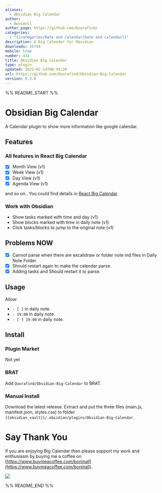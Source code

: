 ```yaml
---
aliases:
  - Obsidian Big Calendar
author:
  - Bonianll
author_page: https://github.com/Quorafind/
categories:
  - "[[categories/Date and calendar|Date and calendar]]"
description: A Big Calendar for Obsidian
downloads: 35744
mobile: true
number: 431
title: Obsidian Big Calendar
type: plugin
updated: 2022-02-14T08:45:39
url: https://github.com/Quorafind/Obsidian-Big-Calendar
version: 0.3.0
---
```


%% README_START %%

# Obsidian Big Calendar

A Calendar plugin to show more information like google calendar.

## Features

### All features in React Big Calendar

- [x] Month View (v1)
- [x] Week View  (v1)
- [x] Day View (v1)
- [x] Agenda View  (v1)

and so on.. You could find details in [React Big Calendar](https://github.com/jquense/react-big-calendar)

### Work with Obsidian

- Show tasks marked with time and day  (v1)
- Show blocks marked with time in daily note  (v1)
- Click tasks/blocks to jump to the original note (v1)

## Problems NOW

- [x] Cannot parse when there are excalidraw or folder note md files in Daily Note Folder.
- [x] Should restart again to make the calendar parse.
- [x] Adding tasks and Should restart it to parse.

## Usage

Allow:

- `- [ ]` in daily note.
- `- 19:00` in daily note.
- `- [ ] 19:00` in daily note.

## Install

### Plugin Market

Not yet

### BRAT

Add `Quorafind/Obsidian-Big-Calendar` to BRAT.

### Manual Install

Download the latest release. Extract and put the three files (main.js, manifest.json, styles.css) to folder `{{obsidian_vault}}/.obsidian/plugins/Obsidian-Big-Calendar`.

# Say Thank You

If you are enjoying Big Calendar then please support my work and enthusiasm by buying me a coffee on [https://www.buymeacoffee.com/boninall](https://www.buymeacoffee.com/boninall).

<a href="https://www.buymeacoffee.com/boninall"><img src="https://img.buymeacoffee.com/button-api/?text=Buy me a coffee&emoji=&slug=boninall&button_colour=6495ED&font_colour=ffffff&font_family=Lato&outline_colour=000000&coffee_colour=FFDD00"></a>



%% README_END %%